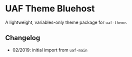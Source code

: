 # UAF Theme Bluehost

A lightweight, variables-only theme package for `uaf-theme`.

## Changelog

- 02/2019: initial import from `uaf-main`
